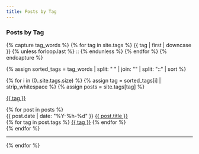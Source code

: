 ```yaml
---
title: Posts by Tag
---
```


### Posts by Tag

<!-- Thanks Rob, too -->
{% capture tag_words %}
  {% for tag in site.tags %}
    {{ tag | first | downcase }}
    {% unless forloop.last %}
    ::
    {% endunless %}
  {% endfor %}
{% endcapture %}

{% assign sorted_tags = tag_words | split: " " | join: "" | split: "::" | sort %}

{% for i in (0..site.tags.size) %}
  {% assign tag = sorted_tags[i] | strip_whitespace %}
  {% assign posts = site.tags[tag] %}

  <a href="#{{ tag | slugify }}" name="{{ tag }}" class="text-xl">{{ tag }}</a>

  <div class="flex flex-col space-y-8">
    {% for post in posts %}
      <div class="flex flex-col space-y-1">
        <div class="flex flex-row space-x-2 items-baseline">
          <time datetime="{{ post.date | date: "%F" }}" class="font-mono text-sm">{{ post.date | date: "%Y-%h-%d" }}</time>
          <a href="{{ post.url }}">{{ post.title }}</a>
        </div>
        <div class="flex flex-row space-x-1">
          {% for tag in post.tags %}
            <a href="/tags/#{{ tag | slugify }}" name="{{ tag }}"><span class="tag">{{ tag }}</span></a>
          {% endfor %}
        </div>
      </div>
    {% endfor %}
  </div>

  <hr />
{% endfor %}
